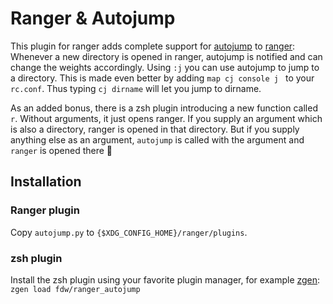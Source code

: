# Ranger & Autojump

This plugin for ranger adds complete support for [autojump](https://github.com/wting/autojump) to [ranger](https://github.com/ranger/ranger):
Whenever a new directory is opened in ranger, autojump is notified and can change the weights accordingly.
Using `:j` you can use autojump to jump to a directory. This is made even better by adding `map cj console j ` to your `rc.conf`. Thus typing `cj dirname` will let you jump to dirname.

As an added bonus, there is a zsh plugin introducing a new function called `r`. Without arguments, it just opens ranger. If you supply an argument which is also a directory, ranger is opened in that directory. But if you supply anything else as an argument, `autojump` is called with the argument and `ranger` is opened there 🧙

## Installation
### Ranger plugin
Copy `autojump.py` to `{$XDG_CONFIG_HOME}/ranger/plugins`.

### zsh plugin
Install the zsh plugin using your favorite plugin manager, for example [zgen](https://github.com/tarjoilija/zgen): `zgen load fdw/ranger_autojump`
